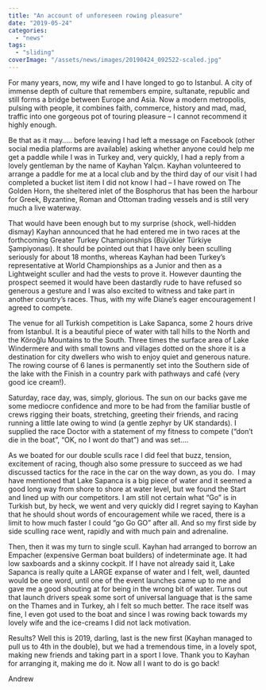 ```yaml
---
title: "An account of unforeseen rowing pleasure"
date: "2019-05-24"
categories: 
  - "news"
tags: 
  - "sliding"
coverImage: "/assets/news/images/20190424_092522-scaled.jpg"
---
```


For many years, now, my wife and I have longed to go to Istanbul. A city of immense depth of culture that remembers empire, sultanate, republic and still forms a bridge between Europe and Asia. Now a modern metropolis, pulsing with people, it combines faith, commerce, history and mad, mad, traffic into one gorgeous pot of touring pleasure – I cannot recommend it highly enough.

Be that as it may….. before leaving I had left a message on Facebook (other social media platforms are available) asking whether anyone could help me get a paddle while I was in Turkey and, very quickly, I had a reply from a lovely gentleman by the name of Kayhan Yalçın. Kayhan volunteered to arrange a paddle for me at a local club and by the third day of our visit I had completed a bucket list item I did not know I had – I have rowed on The Golden Horn, the sheltered inlet of the Bosphorus that has been the harbour for Greek, Byzantine, Roman and Ottoman trading vessels and is still very much a live waterway.

That would have been enough but to my surprise (shock, well-hidden dismay) Kayhan announced that he had entered me in two races at the forthcoming Greater Turkey Championships (Büyükler Türkiye Şampiyonası). It should be pointed out that I have only been sculling seriously for about 18 months, whereas Kayhan had been Turkey’s representative at World Championships as a Junior and then as a Lightweight sculler and had the vests to prove it. However daunting the prospect seemed it would have been dastardly rude to have refused so generous a gesture and I was also excited to witness and take part in another country’s races. Thus, with my wife Diane’s eager encouragement I agreed to compete.

The venue for all Turkish competition is Lake Sapanca, some 2 hours drive from Istanbul. It is a beautiful piece of water with tall hills to the North and the Köroğlu Mountains to the South. Three times the surface area of Lake Windermere and with small towns and villages dotted on the shore it is a destination for city dwellers who wish to enjoy quiet and generous nature. The rowing course of 6 lanes is permanently set into the Southern side of the lake with the Finish in a country park with pathways and café (very good ice cream!).

Saturday, race day, was, simply, glorious. The sun on our backs gave me some mediocre confidence and more to be had from the familiar bustle of crews rigging their boats, stretching, greeting their friends, and racing running a little late owing to wind (a gentle zephyr by UK standards). I supplied the race Doctor with a statement of my fitness to compete (“don’t die in the boat”, “OK, no I wont do that”) and was set….

As we boated for our double sculls race I did feel that buzz, tension, excitement of racing, though also some pressure to succeed as we had discussed tactics for the race in the car on the way down, as you do.  I may have mentioned that Lake Sapanca is a big piece of water and it seemed a good long way from shore to shore at water level, but we found the Start and lined up with our competitors. I am still not certain what “Go” is in Turkish but, by heck, we went and very quickly did I regret saying to Kayhan that he should shout words of encouragement while we raced, there is a limit to how much faster I could “go Go GO” after all. And so my first side by side sculling race went, rapidly and with much pain and adrenaline.

Then, then it was my turn to single scull. Kayhan had arranged to borrow an Empacher (expensive German boat builders) of indeterminate age. It had low saxboards and a skinny cockpit. If I have not already said it, Lake Sapanca is really quite a LARGE expanse of water and I felt, well, daunted would be one word, until one of the event launches came up to me and gave me a good shouting at for being in the wrong bit of water. Turns out that launch drivers speak some sort of universal language that is the same on the Thames and in Turkey, ah I felt so much better. The race itself was fine, I even got used to the boat and since I was rowing back towards my lovely wife and the ice-creams I did not lack motivation.

Results? Well this is 2019, darling, last is the new first (Kayhan managed to pull us to 4th in the double), but we had a tremendous time, in a lovely spot, making new friends and taking part in a sport I love. Thank you to Kayhan for arranging it, making me do it. Now all I want to do is go back!

Andrew
